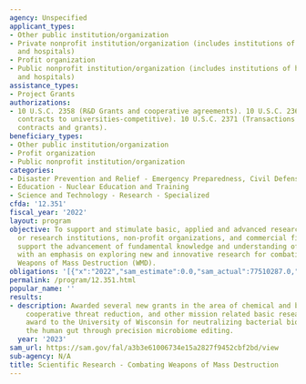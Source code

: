 ```yaml
---
agency: Unspecified
applicant_types:
- Other public institution/organization
- Private nonprofit institution/organization (includes institutions of higher education
  and hospitals)
- Profit organization
- Public nonprofit institution/organization (includes institutions of higher education
  and hospitals)
assistance_types:
- Project Grants
authorizations:
- 10 U.S.C. 2358 (R&D Grants and cooperative agreements). 10 U.S.C. 2361 (Grants &
  contracts to universities-competitive). 10 U.S.C. 2371 (Transactions other than
  contracts and grants).
beneficiary_types:
- Other public institution/organization
- Profit organization
- Public nonprofit institution/organization
categories:
- Disaster Prevention and Relief - Emergency Preparedness, Civil Defense
- Education - Nuclear Education and Training
- Science and Technology - Research - Specialized
cfda: '12.351'
fiscal_year: '2022'
layout: program
objective: To support and stimulate basic, applied and advanced research at educational
  or research institutions, non-profit organizations, and commercial firms, which
  support the advancement of fundamental knowledge and understanding of the sciences
  with an emphasis on exploring new and innovative research for combating or countering
  Weapons of Mass Destruction (WMD).
obligations: '[{"x":"2022","sam_estimate":0.0,"sam_actual":77510287.0,"usa_spending_actual":70469987.95},{"x":"2023","sam_estimate":59732359.0,"sam_actual":0.0,"usa_spending_actual":43975250.32},{"x":"2024","sam_estimate":54076786.0,"sam_actual":0.0,"usa_spending_actual":0.0}]'
permalink: /program/12.351.html
popular_name: ''
results:
- description: Awarded several new grants in the area of chemical and biological,
    cooperative threat reduction, and other mission related basic research. One such
    award to the University of Wisconsin for neutralizing bacterial bioweapons in
    the human gut through precision microbiome editing.
  year: '2023'
sam_url: https://sam.gov/fal/a3b3e61006734e15a2827f9452cbf2bd/view
sub-agency: N/A
title: Scientific Research - Combating Weapons of Mass Destruction
---
```


